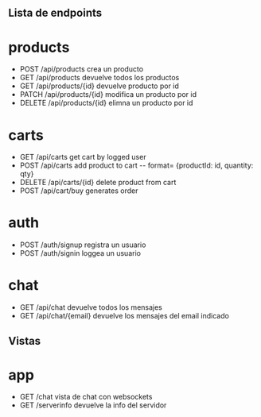 ## Lista de endpoints

# products

-   POST /api/products crea un producto
-   GET /api/products devuelve todos los productos
-   GET /api/products/{id} devuelve producto por id
-   PATCH /api/products/{id} modifica un producto por id
-   DELETE /api/products/{id} elimna un producto por id

# carts

-   GET /api/carts get cart by logged user
-   POST /api/carts add product to cart -- format= {productId: id, quantity: qty}
-   DELETE /api/carts/{id} delete product from cart
-   POST /api/cart/buy generates order

# auth

-   POST /auth/signup registra un usuario
-   POST /auth/signin loggea un usuario

# chat

-   GET /api/chat devuelve todos los mensajes
-   GET /api/chat/{email} devuelve los mensajes del email indicado

## Vistas

# app

-   GET /chat vista de chat con websockets
-   GET /serverinfo devuelve la info del servidor
